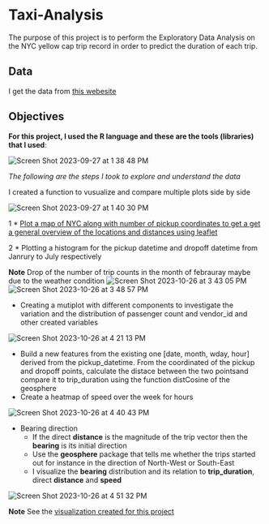 # Taxi-Analysis

The purpose of this project is to perform the Exploratory Data Analysis on the NYC yellow cap trip record in order to predict the duration of each trip. 

## Data
I get the data from [this webesite](https://www.kaggle.com/competitions/nyc-taxi-trip-duration/data) 

## Objectives
**For this project, I used the R language and these are the tools (libraries) that I used**:

![Screen Shot 2023-09-27 at 1 38 48 PM](https://github.com/dilqvl62/Taxi-Analysis_EDA/assets/107519883/8efc502f-fd72-434e-9e14-d86bc17302e7)

*The following are the steps I took to explore and understand the data* 

I created a function to vusualize and compare multiple plots side by side

![Screen Shot 2023-09-27 at 1 40 30 PM](https://github.com/dilqvl62/Taxi-Analysis_EDA/assets/107519883/4b705e02-3153-4b3d-bffc-920ac435635c)
  
1 * [Plot a map of NYC along with number of pickup coordinates to get a get a general overview of the locations and distances using leaflet](https://github.com/dilqvl62/Taxi-Analysis_EDA/blob/main/figures/pickups_map.png)

2 * Plotting a histogram for the pickup datetime and dropoff datetime from Janrury to July respectively

**Note** Drop of the number of trip counts in the month of febrauray maybe due to the weather condition
![Screen Shot 2023-10-26 at 3 43 05 PM](https://github.com/dilqvl62/Taxi-Analysis_EDA/assets/107519883/07842c5b-1032-46eb-b1eb-f0dce54903e0)
![Screen Shot 2023-10-26 at 3 48 57 PM](https://github.com/dilqvl62/Taxi-Analysis_EDA/assets/107519883/d1a526e2-c7be-4754-8077-6d1b0ae96d3f)

* Creating a mutiplot with different components to investigate the variation and the distribution of passenger count and vendor_id and other created variables

![Screen Shot 2023-10-26 at 4 21 13 PM](https://github.com/dilqvl62/Taxi-Analysis_EDA/assets/107519883/9dbedc2c-2930-486e-942b-f9f5dca426e4)

* Build a new features from the existing one [date, month, wday, hour] derived from the pickup_datetime. From the coordinated of the pickup and dropoff points, 
calculate the distace between the two pointsand compare it to trip_duration using the function distCosine of the geosphere
* Create a heatmap of speed over the week for hours

![Screen Shot 2023-10-26 at 4 40 43 PM](https://github.com/dilqvl62/Taxi-Analysis_EDA/assets/107519883/cf972efd-c18d-4457-84a0-060d7dc8cd68)

* Bearing direction
  * If the direct **distance** is the magnitude of the trip vector then the **bearing** is its initial direction
  * Use the **geosphere** package that tells me whether the trips started out for instance in the direction of North-West or South-East
  * I visualize the **bearing** distribution and its relation to **trip_duration**, direct **distance** and **speed**

 ![Screen Shot 2023-10-26 at 4 51 32 PM](https://github.com/dilqvl62/Taxi-Analysis_EDA/assets/107519883/b99a11af-0319-420f-a328-992ac5d53014)





**Note** See the [visualization created for this project](figures)
